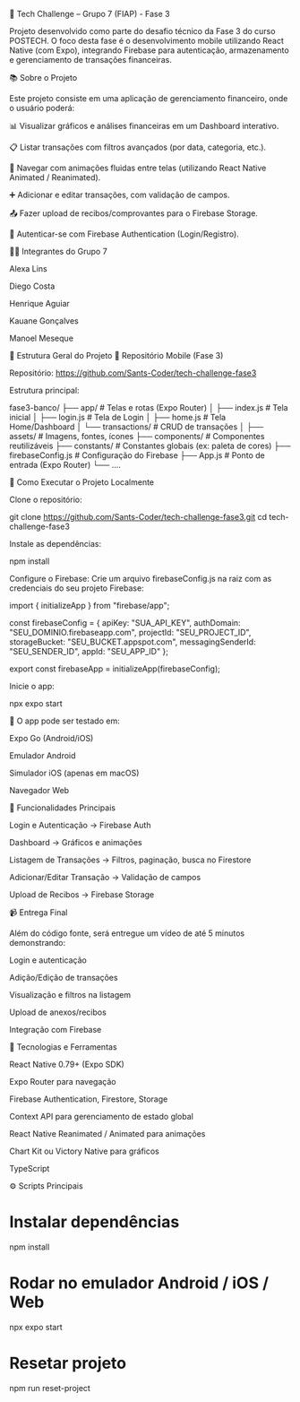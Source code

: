 🚀 Tech Challenge – Grupo 7 (FIAP) - Fase 3

Projeto desenvolvido como parte do desafio técnico da Fase 3 do curso POSTECH.
O foco desta fase é o desenvolvimento mobile utilizando React Native (com Expo), integrando Firebase para autenticação, armazenamento e gerenciamento de transações financeiras.

📚 Sobre o Projeto

Este projeto consiste em uma aplicação de gerenciamento financeiro, onde o usuário poderá:

📊 Visualizar gráficos e análises financeiras em um Dashboard interativo.

📋 Listar transações com filtros avançados (por data, categoria, etc.).

🔄 Navegar com animações fluidas entre telas (utilizando React Native Animated / Reanimated).

➕ Adicionar e editar transações, com validação de campos.

📤 Fazer upload de recibos/comprovantes para o Firebase Storage.

🔑 Autenticar-se com Firebase Authentication (Login/Registro).

🧑‍💻 Integrantes do Grupo 7

Alexa Lins

Diego Costa

Henrique Aguiar

Kauane Gonçalves

Manoel Meseque

📁 Estrutura Geral do Projeto
🔸 Repositório Mobile (Fase 3)

Repositório: https://github.com/Sants-Coder/tech-challenge-fase3

Estrutura principal:

fase3-banco/
 ├── app/                  # Telas e rotas (Expo Router)
 │   ├── index.js          # Tela inicial
 │   ├── login.js          # Tela de Login
 │   ├── home.js           # Tela Home/Dashboard
 │   └── transactions/     # CRUD de transações
 │
 ├── assets/               # Imagens, fontes, ícones
 ├── components/           # Componentes reutilizáveis
 ├── constants/            # Constantes globais (ex: paleta de cores)
 ├── firebaseConfig.js     # Configuração do Firebase
 ├── App.js                # Ponto de entrada (Expo Router)
 └── ....

🚀 Como Executar o Projeto Localmente

Clone o repositório:

git clone https://github.com/Sants-Coder/tech-challenge-fase3.git
cd tech-challenge-fase3


Instale as dependências:

npm install


Configure o Firebase:
Crie um arquivo firebaseConfig.js na raiz com as credenciais do seu projeto Firebase:

import { initializeApp } from "firebase/app";

const firebaseConfig = {
  apiKey: "SUA_API_KEY",
  authDomain: "SEU_DOMINIO.firebaseapp.com",
  projectId: "SEU_PROJECT_ID",
  storageBucket: "SEU_BUCKET.appspot.com",
  messagingSenderId: "SEU_SENDER_ID",
  appId: "SEU_APP_ID"
};

export const firebaseApp = initializeApp(firebaseConfig);


Inicie o app:

npx expo start


📱 O app pode ser testado em:

Expo Go (Android/iOS)

Emulador Android

Simulador iOS (apenas em macOS)

Navegador Web

🔐 Funcionalidades Principais

Login e Autenticação → Firebase Auth

Dashboard → Gráficos e animações

Listagem de Transações → Filtros, paginação, busca no Firestore

Adicionar/Editar Transação → Validação de campos

Upload de Recibos → Firebase Storage

📹 Entrega Final

Além do código fonte, será entregue um vídeo de até 5 minutos demonstrando:

Login e autenticação

Adição/Edição de transações

Visualização e filtros na listagem

Upload de anexos/recibos

Integração com Firebase

🧪 Tecnologias e Ferramentas

React Native 0.79+ (Expo SDK)

Expo Router para navegação

Firebase Authentication, Firestore, Storage

Context API para gerenciamento de estado global

React Native Reanimated / Animated para animações

Chart Kit ou Victory Native para gráficos

TypeScript

⚙️ Scripts Principais
# Instalar dependências
npm install

# Rodar no emulador Android / iOS / Web
npx expo start

# Resetar projeto
npm run reset-project
